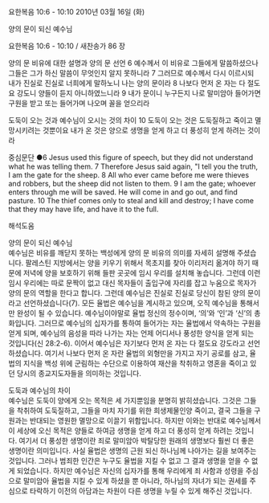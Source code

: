 요한복음 10:6 - 10:10 
2010년 03월 16일 (화)

양의 문이 되신 예수님



요한복음 10:6 - 10:10 / 새찬송가 86 장


양의 문 비유에 대한 설명과 양의 문 선언
6 예수께서 이 비유로 그들에게 말씀하셨으나 그들은 그가 하신 말씀이 무엇인지 알지 못하니라 
7 그러므로 예수께서 다시 이르시되 내가 진실로 진실로 너희에게 말하노니 나는 양의 문이라 8 나보다 먼저 온 자는 다 절도요 강도니 양들이 듣지 아니하였느니라 9 내가 문이니 누구든지 나로 말미암아 들어가면 구원을 받고 또는 들어가며 나오며 꼴을 얻으리라

도둑이 오는 것과 예수님이 오시는 것의 차이
10 도둑이 오는 것은 도둑질하고 죽이고 멸망시키려는 것뿐이요 내가 온 것은 양으로 생명을 얻게 하고 더 풍성히 얻게 하려는 것이라

중심문단 ●6 Jesus used this figure of speech, but they did not understand what he was telling them. 7 Therefore Jesus said again, "I tell you the truth, I am the gate for the sheep. 8 All who ever came before me were thieves and robbers, but the sheep did not listen to them. 9 I am the gate; whoever enters through me will be saved. He will come in and go out, and find pasture. 10 The thief comes only to steal and kill and destroy; I have come that they may have life, and have it to the full.

해석도움





양의 문이 되신 예수님  
예수님은 비유를 깨닫지 못하는 백성에게 양의 문 비유의 의미를 자세히 설명해 주셨습니다. 팔레스틴 지방에서는 양을 키우기 위해서 목초지를 찾아 이리저리 옮겨야 하기 때문에 저녁에 양을 보호하기 위해 들판 곳곳에 임시 우리를 설치해 놓습니다. 그런데 이런 임시 우리에는 따로 문짝이 없고 대신 목자들이 출입구에 자리를 잡고 누움으로 목자가 양의 문의 역할을 한다고 합니다. 그런데 예수님은 진실로 진실로 당신이 참된 양의 문이라고 선언하셨습니다(7). 모든 율법은 예수님을 계시하고 있으며, 오직 예수님을 통해서만 완성이 될 수 있습니다. 예수님이야말로 율법 정신의 정수이며, ‘의’와 ‘인’과 ‘신’의 총화입니다. 그러므로 예수님의 십자가를 통하여 들어가는 자는 율법에서 약속하는 구원을 얻게 되며, 예수님의 음성을 따라 나가는 자는 언제 어디서나 풍성한 양식을 얻게 되는 것입니다(신 28:2-6). 이어서 예수님은 자기보다 먼저 온 자는 다 절도요 강도라고 선언하셨습니다. 여기서 나보다 먼저 온 자란 율법의 외형만을 가지고 자기 공로를 삼고, 율법의 지식을 백성 위에 군림하는 수단으로 이용하여 재산을 착취하고 영혼을 죽이고 있던 당시의 종교지도자들을 의미하는 것입니다. 

도둑과 예수님의 차이  
예수님은 도둑이 양에게 오는 목적은 세 가지뿐임을 분명히 밝히셨습니다. 그것은 그들을 착취하여 도둑질하고, 그들을 마치 자기를 위한 희생제물인양 죽이고, 결국 그들을 구원과는 반대되는 영원한 멸망으로 이끌기 위함입니다. 하지만 이와는 반대로 예수님께서 이 세상에 오신 목적은 양들로 하여금 생명을 얻게 하고 더 풍성히 얻게 하려는 것입니다. 여기서 더 풍성한 생명이란 죄로 말미암아 박탈당한 원래의 생명보다 훨씬 더 좋은 생명이란 의미입니다. 사실 율법은 생명의 근원 되신 하나님께 나아가는 길을 보여주는 것입니다. 그러나 범죄한 인간은 누구도 율법을 지킬 수 없고 그 결과 생명을 얻을 수 없게 되었습니다. 하지만 예수님은 자신의 십자가를 통해 우리에게 죄 사함과 성령을 주심으로 말미암아 율법을 지킬 수 있게 하셨을 뿐 아니라, 하나님의 자녀가 되는 권세를 주심으로 타락하기 이전의 아담과는 차원이 다른 생명을 누릴 수 있게 해주신 것입니다.